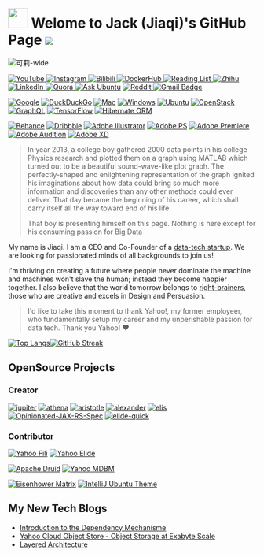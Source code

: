 <img src="https://emojis.slackmojis.com/emojis/images/1531849430/4246/blob-sunglasses.gif?1531849430" width="40"/> Welome to Jack (Jiaqi)'s GitHub Page ![](https://user-images.githubusercontent.com/16126939/174438007-b9adae25-baf8-42a7-bf39-83786435d397.gif)
========================================================================================================================================

![可莉-wide](https://user-images.githubusercontent.com/16126939/174437781-90b4808c-3033-470f-a286-7a174810fe2e.png)

[ ![YouTube](https://img.shields.io/badge/YouTube-FF0100?style=for-the-badge&logo=AdblockPlus&logoColor=white
) ](https://www.youtube.com/channel/UCftjbMLuz4ohH5v-hpZbt5w)
[ ![Instagram](https://img.shields.io/badge/Instagram-E4405F?style=for-the-badge&logo=instagram&logoColor=white) ](https://www.instagram.com/jack20191124/)
[ ![Bilibili](https://img.shields.io/badge/Bilibili-00A1D6?style=for-the-badge&logo=bilibili&logoColor=white
) ](https://space.bilibili.com/1771839550)
[ ![DockerHub](https://img.shields.io/badge/DockerHub-2596EC?style=for-the-badge&logo=docker&logoColor=white
) ](https://hub.docker.com/r/jack20191124/)
[ ![Reading List](https://img.shields.io/badge/Reading%20List-0166FF?style=for-the-badge&logo=trello&logoColor=white
) ](https://trello.com/b/8OIIoyrS)
[ ![Zhihu](https://img.shields.io/badge/Zhihu-0166FF?style=for-the-badge&logo=zhihu&logoColor=white
) ](https://www.zhihu.com/people/jack20191124)
[ ![LinkedIn](https://img.shields.io/badge/LinkedIn-0A66C2?logo=linkedin&logoColor=white&style=for-the-badge
) ](https://www.linkedin.com/in/jack20191124/)
[ ![Quora](https://img.shields.io/badge/Quora-%23B92B27.svg?&style=for-the-badge&logo=Quora&logoColor=white) ](https://www.quora.com/profile/Jiaqi-Liu-185/)
[![Ask Ubuntu](https://img.shields.io/badge/Ask%20Ubuntu-DC461C?style=for-the-badge&logo=AskUbuntu&logoColor=white)](https://askubuntu.com/users/1127171/jack)
[ ![Reddit](https://img.shields.io/badge/Reddit-FF4500?style=for-the-badge&logo=reddit&logoColor=white) ](https://www.reddit.com/user/jack20191124)
[![Gmail Badge](https://img.shields.io/badge/ProtonMail-8B89CC?style=for-the-badge&logo=protonmail&logoColor=white&link=mailto:jiaqixy@protonmail.com)](mailto:jiaqixy@protonmail.com)

[![Google](https://img.shields.io/badge/Google-deleted-inactive?style=for-the-badge&logo=google&logoColor=white)](https://github.com/tycrek/degoogle)
[![DuckDuckGo](https://img.shields.io/badge/DuckDuckGo-BEATS%20GOOGLE-active?style=for-the-badge&logo=duckduckgo&logoColor=white)](https://duckduckgo.com/)
[![Mac](https://img.shields.io/badge/mac%20os-000000?style=for-the-badge&logo=apple&logoColor=white)](https://en.wikipedia.org/wiki/MacOS)
[![Windows](https://img.shields.io/badge/Windows-0078D6?style=for-the-badge&logo=windows&logoColor=white)](https://en.wikipedia.org/wiki/Microsoft_Windows)
[![Ubuntu](https://img.shields.io/badge/Ubuntu-E95420?style=for-the-badge&logo=ubuntu&logoColor=white)](https://ubuntu.com/desktop)
[![OpenStack](https://img.shields.io/badge/OpenStack-EA1F45?style=for-the-badge&logo=OpenStack&logoColor=white
)](https://youtu.be/locCs2Duk5U)
[![GraphQL](https://img.shields.io/badge/GraphQL-DF0297?style=for-the-badge&logo=GraphQL&logoColor=white
)](https://graphql.org/)
[![TensorFlow](https://img.shields.io/badge/TensorFlow-FF6F00?style=for-the-badge&logo=tensorflow&logoColor=white
)](https://www.tensorflow.org/)
[![Hibernate ORM](https://img.shields.io/badge/Hibernate-59666C?style=for-the-badge&logo=Hibernate&logoColor=white)](https://hibernate.org/orm/)

[![Behance](https://img.shields.io/badge/Behance-0054F7?style=for-the-badge&logo=behance&logoColor=white)](https://www.behance.net/jack20191124)
[![Dribbble](https://img.shields.io/badge/Dribbble-EA4C89?style=for-the-badge&logo=dribbble&logoColor=white)](https://dribbble.com/jack20191124)
[![Adobe Illustrator](https://img.shields.io/badge/Adobe%20Illustrator-FF9A00?style=for-the-badge&logo=adobe%20illustrator&logoColor=white)]()
[![Adobe PS](https://img.shields.io/badge/Adobe%20Photoshop-31A8FF?style=for-the-badge&logo=Adobe%20Photoshop&logoColor=black)](https://www.youtube.com/playlist?list=PL-CLnI8tPXu85VjEdXIvWVZONw4UbxVhN)
[![Adobe Premiere](https://img.shields.io/badge/Adobe%20Premiere%20Pro-9999FF?style=for-the-badge&logo=Adobe%20Premiere%20Pro&logoColor=white)](https://www.youtube.com/playlist?list=PL-CLnI8tPXu8lFklDi1SVDCbvtMdH_nc_)
[![Adobe Audition](https://img.shields.io/badge/Adobe%20Audition-9999FF?style=for-the-badge&logo=adobe%20audition&logoColor=white)]()
[![Adobe XD](https://img.shields.io/badge/Adobe%20XD-470137?style=for-the-badge&logo=Adobe%20XD&logoColor=#FF61F6)](https://www.youtube.com/playlist?list=PL-CLnI8tPXu-1OTN58mmJMqlFgsnQ4uTG)

> In year 2013, a college boy gathered 2000 data points in his college Physics research and plotted them on a graph using MATLAB which turned out to be a beautiful sound-wave-like plot graph. The perfectly-shaped and enlightening representation of the graph ignited his imaginations about how data could bring so much more information and discoveries than any other methods could ever deliver. That day became the beginning of his career, which shall carry itself all the way toward end of his life.
>
> That boy is presenting himself on this page. Nothing is here except for his consuming passion for Big Data

My name is Jiaqi. I am a CEO and Co-Founder of a [data-tech startup](https://github.com/stealth-tech-startup). We are looking for passionated minds of all backgrounds to join us!

I'm thriving on creating a future where people never dominate the machine and machines won't slave the human; instead they become happier together. I also believe that the world tomorrow belongs to [right-brainers](https://www.danpink.com/books/whole-new-mind/), those who are creative and excels in Design and Persuasion.

> I'd like to take this moment to thank Yahoo!, my former employeer, who fundamentally setup my career and my unperishable passion for data tech. Thank you Yahoo! ❤️

[![Top Langs](https://github-readme-stats.vercel.app/api/top-langs/?username=QubitPi&count_private=true&theme=vue&hide_border=true&show_icons=true)](https://github.com/QubitPi?tab=repositories)[![GitHub Streak](http://github-readme-streak-stats.herokuapp.com?user=QubitPi&theme=vue&hide_border=true&date_format=M%20j%5B%2C%20Y%5D)](https://git.io/streak-stats)

OpenSource Projects
-------------------

### Creator

[![jupiter](https://github-readme-stats.vercel.app/api/pin/?username=QubitPi&repo=jupiter&show_owner=true&theme=vue)](https://github.com/QubitPi/jupiter)
[![athena](https://github-readme-stats.vercel.app/api/pin/?username=QubitPi&repo=athena&show_owner=true&theme=vue)](https://github.com/QubitPi/athena)
[![aristotle](https://github-readme-stats.vercel.app/api/pin/?username=QubitPi&repo=aristotle&show_owner=true&theme=vue)](https://github.com/QubitPi/aristotle)
[![alexander](https://github-readme-stats.vercel.app/api/pin/?username=QubitPi&repo=alexander&show_owner=true&theme=vue)](https://github.com/QubitPi/alexander)
[![elis](https://github-readme-stats.vercel.app/api/pin/?username=QubitPi&repo=elis&show_owner=true&theme=vue)](https://github.com/QubitPi/elis)
[![Opinionated-JAX-RS-Spec](https://github-readme-stats.vercel.app/api/pin/?username=QubitPi&repo=Opinionated-JAX-RS-Spec&show_owner=true&theme=vue)](https://github.com/QubitPi/Opinionated-JAX-RS-Spec)
[![elide-quick](https://github-readme-stats.vercel.app/api/pin/?username=QubitPi&repo=elide-quick&show_owner=true&theme=vue)](https://github.com/QubitPi/elide-quick)

### Contributor

[![Yahoo Fili](https://github-readme-stats.vercel.app/api/pin/?username=yahoo&repo=fili&show_owner=true&theme=vue)](https://github.com/yahoo/fili)
[![Yahoo Elide](https://github-readme-stats.vercel.app/api/pin/?username=yahoo&repo=elide&show_owner=true&theme=vue)](https://github.com/yahoo/elide)

[![Apache Druid](https://github-readme-stats.vercel.app/api/pin/?username=apache&repo=druid&show_owner=true&theme=vue)](https://github.com/apache/druid)
[![Yahoo MDBM](https://github-readme-stats.vercel.app/api/pin/?username=QubitPi&repo=mdbm&show_owner=true&theme=vue)](https://github.com/yahoo/mdbm)

[![Eisenhower Matrix](https://github-readme-stats.vercel.app/api/pin/?username=QubitPi&repo=time-management-eisenhower-matrix&show_owner=true&theme=vue)](https://github.com/QubitPi/time-management-eisenhower-matrix)
[![IntelliJ Ubuntu Theme](https://github-readme-stats.vercel.app/api/pin/?username=QubitPi&repo=intellij-theme-ubuntu&show_owner=true&theme=vue)](https://github.com/QubitPi/intellij-theme-ubuntu)

My New Tech Blogs
-----------------

<!-- BLOG-POST-LIST:START -->
- [Introduction to the Dependency Mechanisme](https://qubitpi.github.io/jersey-guide/2022/06/13/maven-dependency-management.html)
- [Yahoo Cloud Object Store - Object Storage at Exabyte Scale](https://qubitpi.github.io/jersey-guide/2022/05/12/yahoo-object-storage.html)
- [Layered Architecture](https://qubitpi.github.io/jersey-guide/2022/05/05/layered-architecture.html)
<!-- BLOG-POST-LIST:END -->
